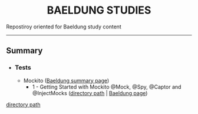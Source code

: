 <h1 align=center>BAELDUNG STUDIES</h1>
<p>Repostiroy oriented for Baeldung study content</p>
<hr>
<h2>Summary</h2>
<ul>
  <li>
    <h3>Tests</h3>
    <ul>
      <li>
        <span>Mockito (<a href="https://www.baeldung.com/category/testing/tag/mockito" target="_blank">Baeldung summary page</a>)</span>
        <ul>
          <li><span>1 - Getting Started with Mockito @Mock, @Spy, @Captor and @InjectMocks</span> (<a href="https://github.com/LoriaLawrenceZVR/Baeldung/tree/main/Tests/Mockito/GettingStartedWithMockito/Anotacoes.md" target="_blank">directory path<a> | <a href="https://www.baeldung.com/mockito-annotations">Baeldung page</a>)</li>
        </ul>
      </li>
    </ul>
  </li>
</ul>

[directory path](https://github.com/LoriaLawrenceZVR/Baeldung/tree/main/Tests/Mockito/GettingStartedWithMockito)
